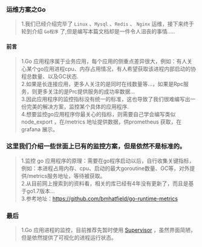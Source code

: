 ###    运维方案之Go  
> 1.我们已经介绍完毕了 `Linux` 、`Mysql` 、`Redis` 、 `Nginx`  运维，接下来终于轮到介绍 `Go程序` 了,但是编写本篇文档却是一件令人沮丧的事情..... 
    
  
####    前言    
> 1.Go 应用程序属于业务应用，每个应用的侧重点差异很大，例如：有人关心某个go应用进程cpu、内存占用情况，有人希望获取该进程内部启动的协程总数量、以及GC状态.  
> 2.如果是长连接应用，更多人关注的是同时在线数量等...，如果是Rpc服务，则更多关注的是Prc提供服务的成功率数据...  
> 3.因此应用程序的监控指标没有统一的标准，这也导致了我们很难编写出一份完美的解决方案，监控某个具体的应用程序.    
> 4.想要监控go应用程序你最关心的指标，则需要自己学会编写类似  node_export ，在/metrics 地址提供数据，供prometheus 获取，在 grafana 展示。      
    

### 这里我们介绍一些世面上已有的监控方案，但是依然不是标准的。   
> 1.监控 go 应用程序的原理：需要在go程序启动以后，自行收集关键指标，例如：本进程占用内存、cpu、启动的最大goroutine数量、GC等，对外提供/metrics服务地址，等待被获取。    
> 2.从目前网上搜索到的资料看，相关的库已经有4年没有更新了，而且是基于go1.7版本...    
> 3.参考地址：https://github.com/bmhatfield/go-runtime-metrics   


###  最后
> 1.Go 应用进程的监控，目前推荐先暂时使用 [Supervisor](Docs/Supervisor.md)  ，虽然界面简陋，但是依然提供了可视化的进程运行状态。 